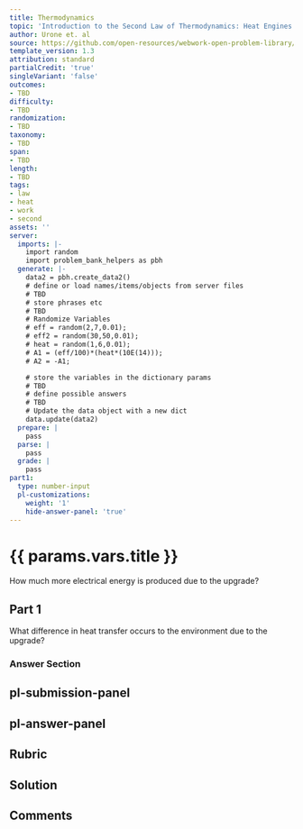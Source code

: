 ```yaml
---
title: Thermodynamics
topic: 'Introduction to the Second Law of Thermodynamics: Heat Engines and Their Efficiency'
author: Urone et. al
source: https://github.com/open-resources/webwork-open-problem-library/tree/master/Contrib/BrockPhysics/College_Physics_Urone/15.Thermodynamics/Introduction_to_the_Second_Law_of_Thermodynamics_Heat_Engines_and_Their_Efficiency/NU_U17-15-03-007.pg
template_version: 1.3
attribution: standard
partialCredit: 'true'
singleVariant: 'false'
outcomes:
- TBD
difficulty:
- TBD
randomization:
- TBD
taxonomy:
- TBD
span:
- TBD
length:
- TBD
tags:
- law
- heat
- work
- second
assets: ''
server:
  imports: |-
    import random
    import problem_bank_helpers as pbh
  generate: |-
    data2 = pbh.create_data2()
    # define or load names/items/objects from server files
    # TBD
    # store phrases etc
    # TBD
    # Randomize Variables
    # eff = random(2,7,0.01);
    # eff2 = random(30,50,0.01);
    # heat = random(1,6,0.01);
    # A1 = (eff/100)*(heat*(10E(14)));
    # A2 = -A1;

    # store the variables in the dictionary params
    # TBD
    # define possible answers
    # TBD
    # Update the data object with a new dict
    data.update(data2)
  prepare: |
    pass
  parse: |
    pass
  grade: |
    pass
part1:
  type: number-input
  pl-customizations:
    weight: '1'
    hide-answer-panel: 'true'
---
```


# {{ params.vars.title }} 


How much more electrical energy is produced due to the upgrade?

## Part 1 
What difference in heat transfer occurs to the environment due to the upgrade? 


 ### Answer Section


## pl-submission-panel 


## pl-answer-panel 


## Rubric 


## Solution 


## Comments 


